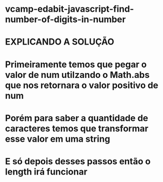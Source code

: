 # vcamp-edabit-javascript-find-number-of-digits-in-number

# EXPLICANDO A SOLUÇÃO

# Primeiramente temos que pegar o valor de num utilzando o Math.abs que nos retornara o valor positivo de num

# Porém para saber a quantidade de caracteres temos que transformar esse valor em uma string 

# E só depois desses passos então o length irá funcionar
